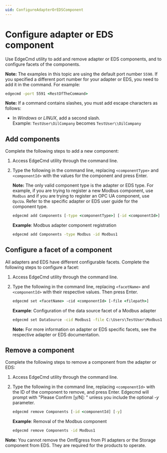 ```yaml
---
uid: ConfigureAdapterOrEDSComponent
---
```


# Configure adapter or EDS component

Use EdgeCmd utility to add and remove adapter or EDS components, and to configure facets of the components.

**Note:** The examples in this topic are using the default port number `5590`. If you specified a different port number for your adapter or EDS, you need to add it in the command. For example:

```cmd
edgecmd -port 5591 <RestOfTheCommand>
```

**Note:** If a command contains slashes, you must add escape characters as follows:<br> 
  - In *Windows* or *LINUX*, add a second slash.<br> 
       Example: `TestUser\OilCompany` becomes `TestUser\\OilCompany`

## Add components

Complete the following steps to add a new component:

1. Access EdgeCmd utility through the command line.
2. Type the following in the command line, replacing `<componentType>` and `<componentId>` with the values for the component and press Enter.

	**Note:** The only valid component type is the adapter or EDS type. For example, if you are trying to register a new Modbus component, use `Modbus` and if you are trying to register an OPC UA component, use `OpcUa`. Refer to the specific adapter or EDS user guide for the component type.

	```cmd
	edgecmd add Components [-type <componentType>] [-id <componentId>]
	```

	**Example**: Modbus adapter component registration

	```cmd
	edgecmd add Components -type Modbus -id Modbus1
	```

## Configure a facet of a component

All adapters and EDS have different configurable facets. Complete the following steps to configure a facet:

1. Access EdgeCmd utility through the command line.
2. Type the following in the command line, replacing `<facetName>` and `<componentId>` with their respective values. Then press Enter.

	```cmd
	edgecmd set <facetName> -cid <componentId> [-file <filepath>]
	```

	**Example**: Configuration of the data source facet of a Modbus adapter

	```cmd
	edgecmd set DataSource -cid Modbus1 -file C:\Users\TestUser\Modbus1\DataSource.json
	```

	**Note:** For more information on adapter or EDS specific facets, see the respective adapter or EDS documentation.

## Remove a component

Complete the following steps to remove a component from the adapter or EDS:

1. Access EdgeCmd utility through the command line.
2. Type the following in the command line, replacing `<componentId>` with the ID of the component to remove, and press Enter. Edgecmd will prompt with "Please Confirm [y/N]: " unless you include the optional *-y* parameter.

	```cmd
	edgecmd remove Components [-id <componentId] [-y]
	```

	**Example**: Removal of the Modbus component

	```cmd
	edgecmd remove Components -id Modbus1
	```

**Note:** You cannot remove the OmfEgress from PI adapters or the Storage component from EDS. They are required for the products to operate.
